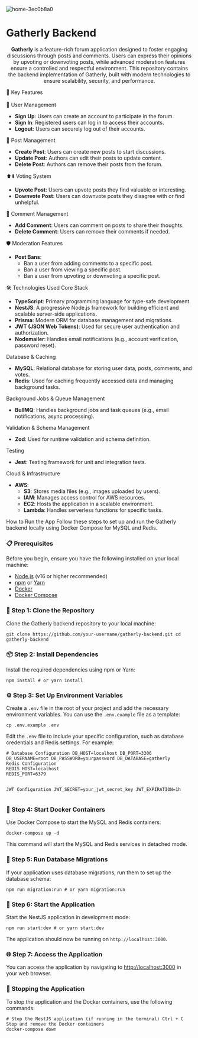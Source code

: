![home-3ec0b8a0](https://github.com/user-attachments/assets/577cb1d5-3efd-40fd-bef0-343d88b64c1d)

<h1 align="justify">Gatherly Backend</h1><p align="center"> <strong>Gatherly</strong> is a feature-rich forum application designed to foster engaging discussions through posts and comments. Users can express their opinions by upvoting or downvoting posts, while advanced moderation features ensure a controlled and respectful environment. This repository contains the backend implementation of Gatherly, built with modern technologies to ensure scalability, security, and performance. </p>
🚀 Key Features
<br>
<br>
👤 User Management
<ul> <li><strong>Sign Up</strong>: Users can create an account to participate in the forum.</li> <li><strong>Sign In</strong>: Registered users can log in to access their accounts.</li> <li><strong>Logout</strong>: Users can securely log out of their accounts.</li> </ul>
📝 Post Management
<ul> <li><strong>Create Post</strong>: Users can create new posts to start discussions.</li> <li><strong>Update Post</strong>: Authors can edit their posts to update content.</li> <li><strong>Delete Post</strong>: Authors can remove their posts from the forum.</li> </ul>
⬆️⬇️ Voting System
<ul> <li><strong>Upvote Post</strong>: Users can upvote posts they find valuable or interesting.</li> <li><strong>Downvote Post</strong>: Users can downvote posts they disagree with or find unhelpful.</li> </ul>
💬 Comment Management
<ul> <li><strong>Add Comment</strong>: Users can comment on posts to share their thoughts.</li> <li><strong>Delete Comment</strong>: Users can remove their comments if needed.</li> </ul>
🛡️ Moderation Features
<ul> <li><strong>Post Bans</strong>: <ul> <li>Ban a user from adding comments to a specific post.</li> <li>Ban a user from viewing a specific post.</li> <li>Ban a user from upvoting or downvoting a specific post.</li> </ul> </li> </ul>
🛠️ Technologies Used
Core Stack
<ul> <li><strong>TypeScript</strong>: Primary programming language for type-safe development.</li> <li><strong>NestJS</strong>: A progressive Node.js framework for building efficient and scalable server-side applications.</li> <li><strong>Prisma</strong>: Modern ORM for database management and migrations.</li> <li><strong>JWT (JSON Web Tokens)</strong>: Used for secure user authentication and authorization.</li> <li><strong>Nodemailer</strong>: Handles email notifications (e.g., account verification, password reset).</li> </ul>
Database & Caching
<ul> <li><strong>MySQL</strong>: Relational database for storing user data, posts, comments, and votes.</li> <li><strong>Redis</strong>: Used for caching frequently accessed data and managing background tasks.</li> </ul>
Background Jobs & Queue Management
<ul> <li><strong>BullMQ</strong>: Handles background jobs and task queues (e.g., email notifications, async processing).</li> </ul>
Validation & Schema Management
<ul> <li><strong>Zod</strong>: Used for runtime validation and schema definition.</li> </ul>
Testing
<ul> <li><strong>Jest</strong>: Testing framework for unit and integration tests.</li> </ul>
Cloud & Infrastructure
<ul> <li><strong>AWS</strong>: <ul> <li><strong>S3</strong>: Stores media files (e.g., images uploaded by users).</li> <li><strong>IAM</strong>: Manages access control for AWS resources.</li> <li><strong>EC2</strong>: Hosts the application in a scalable environment.</li> <li><strong>Lambda</strong>: Handles serverless functions for specific tasks.</li> </ul> </li> </ul>


How to Run the App
Follow these steps to set up and run the Gatherly backend locally using Docker Compose for MySQL and Redis.

<h3>📋 <strong>Prerequisites</strong></h3> <p>Before you begin, ensure you have the following installed on your local machine:</p> <ul> <li><a href="https://nodejs.org/" target="_blank">Node.js</a> (v16 or higher recommended)</li> <li><a href="https://www.npmjs.com/" target="_blank">npm</a> or <a href="https://yarnpkg.com/" target="_blank">Yarn</a></li> <li><a href="https://www.docker.com/get-started/" target="_blank">Docker</a></li> <li><a href="https://docs.docker.com/compose/install/" target="_blank">Docker Compose</a></li> </ul>
<h3>🔧 <strong>Step 1: Clone the Repository</strong></h3> <p>Clone the Gatherly backend repository to your local machine:</p> <pre><code>git clone https://github.com/your-username/gatherly-backend.git cd gatherly-backend </code></pre>
<h3>📦 <strong>Step 2: Install Dependencies</strong></h3> <p>Install the required dependencies using npm or Yarn:</p> <pre><code>npm install # or yarn install </code></pre>
<h3>⚙️ <strong>Step 3: Set Up Environment Variables</strong></h3> <p>Create a <code>.env</code> file in the root of your project and add the necessary environment variables. You can use the <code>.env.example</code> file as a template:</p> <pre><code>cp .env.example .env </code></pre> <p>Edit the <code>.env</code> file to include your specific configuration, such as database credentials and Redis settings. For example:</p> <pre><code># Database Configuration DB_HOST=localhost DB_PORT=3306 DB_USERNAME=root DB_PASSWORD=yourpassword DB_DATABASE=gatherly
Redis Configuration
REDIS_HOST=localhost
REDIS_PORT=6379

JWT Configuration
JWT_SECRET=your_jwt_secret_key
JWT_EXPIRATION=1h
</code></pre>

<h3>🐳 <strong>Step 4: Start Docker Containers</strong></h3> <p>Use Docker Compose to start the MySQL and Redis containers:</p> <pre><code>docker-compose up -d </code></pre> <p>This command will start the MySQL and Redis services in detached mode.</p>
<h3>📂 <strong>Step 5: Run Database Migrations</strong></h3> <p>If your application uses database migrations, run them to set up the database schema:</p> <pre><code>npm run migration:run # or yarn migration:run </code></pre>
<h3>🚀 <strong>Step 6: Start the Application</strong></h3> <p>Start the NestJS application in development mode:</p> <pre><code>npm run start:dev # or yarn start:dev </code></pre> <p>The application should now be running on <code>http://localhost:3000</code>.</p>
<h3>🌐 <strong>Step 7: Access the Application</strong></h3> <p>You can access the application by navigating to <a href="http://localhost:3000" target="_blank">http://localhost:3000</a> in your web browser.</p>
<h3>🛑 <strong>Stopping the Application</strong></h3> <p>To stop the application and the Docker containers, use the following commands:</p> <pre><code># Stop the NestJS application (if running in the terminal) Ctrl + C
Stop and remove the Docker containers
docker-compose down
</code></pre>
